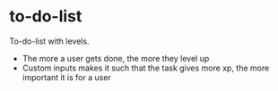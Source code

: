 # to-do-list

To-do-list with levels.
- The more a user gets done, the more they level up
- Custom inputs makes it such that the task gives more xp, the more important it is for a user